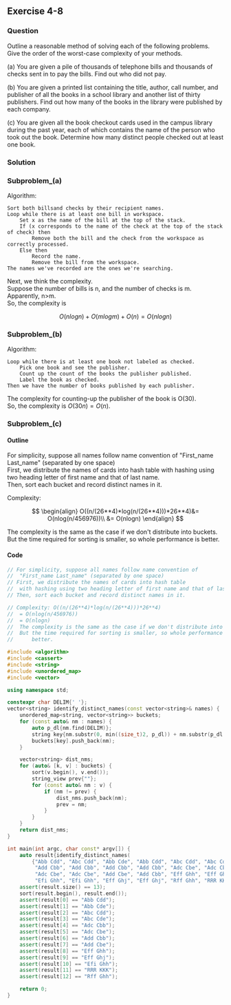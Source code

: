 ## Exercise 4-8

### Question

Outline a reasonable method of solving each of the following problems. Give
the order of the worst-case complexity of your methods.  

(a) You are given a pile of thousands of telephone bills and thousands of checks
sent in to pay the bills. Find out who did not pay.  

(b) You are given a printed list containing the title, author, call number, and
publisher of all the books in a school library and another list of thirty
publishers. Find out how many of the books in the library were published
by each company.  

(c) You are given all the book checkout cards used in the campus library during
the past year, each of which contains the name of the person who took out
the book. Determine how many distinct people checked out at least one
book.


### Solution

### Subproblem_(a)

Algorithm:

```
Sort both billsand checks by their recipient names.
Loop while there is at least one bill in workspace.
    Set x as the name of the bill at the top of the stack.
    If (x corresponds to the name of the check at the top of the stack of check) then
        Remove both the bill and the check from the workspace as correctly processed.
    Else then
        Record the name.
        Remove the bill from the workspace.
The names we've recorded are the ones we're searching.
```

Next, we think the complexity.  
Suppose the number of bills is n, and the number of checks is m.  
Apparently, n>m.  
So, the complexity is 

$$
\begin{equation}
O(nlogn)+O(mlogm)+O(n)=O(nlogn)
\end{equation}
$$



### Subproblem_(b)

Algorithm:

```
Loop while there is at least one book not labeled as checked.
    Pick one book and see the publisher.
    Count up the count of the books the publisher published.
    Label the book as checked.
Then we have the number of books published by each publisher.
```

The complexity for counting-up the publisher of the book is O(30).  
So, the complexity is $O(30n)=O(n)$.

### Subproblem_(c)

#### Outline

For simplicity, suppose all names follow name convention of
 "First_name Last_name" (separated by one space)  
First, we distribute the names of cards into hash table
 with hashing using two heading letter of first name and that of last name.  
Then, sort each bucket and record distinct names in it.  

Complexity: 

$$
\begin{align}
O((n/(26**4)*log(n/(26**4)))*26**4)&= O(nlog(n/456976))\\
 &= O(nlogn)
\end{align}
$$


 The complexity is the same as the case if we don't distribute into buckets.
 But the time required for sorting is smaller, so whole performance is
     better.

#### Code

```cpp
// For simplicity, suppose all names follow name convention of
//  "First_name Last_name" (separated by one space)
// First, we distribute the names of cards into hash table
//  with hashing using two heading letter of first name and that of last name
// Then, sort each bucket and record distinct names in it.

// Complexity: O((n/(26**4)*log(n/(26**4)))*26**4)
//  = O(nlog(n/456976))
//  = O(nlogn)
//  The complexity is the same as the case if we don't distribute into buckets.
//  But the time required for sorting is smaller, so whole performance is
//      better.

#include <algorithm>
#include <cassert>
#include <string>
#include <unordered_map>
#include <vector>

using namespace std;

constexpr char DELIM{' '};
vector<string> identify_distinct_names(const vector<string>& names) {
    unordered_map<string, vector<string>> buckets;
    for (const auto& nm : names) {
        auto p_dl{nm.find(DELIM)};
        string key{nm.substr(0, min((size_t)2, p_dl)) + nm.substr(p_dl + 1, 2)};
        buckets[key].push_back(nm);
    }

    vector<string> dist_nms;
    for (auto& [k, v] : buckets) {
        sort(v.begin(), v.end());
        string_view prev{""};
        for (const auto& nm : v) {
            if (nm != prev) {
                dist_nms.push_back(nm);
                prev = nm;
            }
        }
    }
    return dist_nms;
}

int main(int argc, char const* argv[]) {
    auto result{identify_distinct_names(
        {"Abb Cdd", "Abc Cdd", "Abb Cde", "Abb Cdd", "Abc Cdd", "Abc Cde",
         "Add Cbb", "Add Cbb", "Add Cbb", "Add Cbb", "Adc Cbe", "Adc Cbb",
         "Adc Cbe", "Adc Cbe", "Add Cbe", "Add Cbb", "Eff Ghh", "Eff Ghh",
         "Efi Ghh", "Efi Ghh", "Eff Ghj", "Eff Ghj", "Rff Ghh", "RRR KKK"})};
    assert(result.size() == 13);
    sort(result.begin(), result.end());
    assert(result[0] == "Abb Cdd");
    assert(result[1] == "Abb Cde");
    assert(result[2] == "Abc Cdd");
    assert(result[3] == "Abc Cde");
    assert(result[4] == "Adc Cbb");
    assert(result[5] == "Adc Cbe");
    assert(result[6] == "Add Cbb");
    assert(result[7] == "Add Cbe");
    assert(result[8] == "Eff Ghh");
    assert(result[9] == "Eff Ghj");
    assert(result[10] == "Efi Ghh");
    assert(result[11] == "RRR KKK");
    assert(result[12] == "Rff Ghh");

    return 0;
}

```